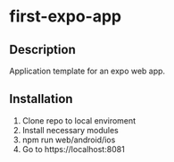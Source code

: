 # first-expo-app

## Description

Application template for an expo web app. 

## Installation

1. Clone repo to local enviroment
1. Install necessary modules
1. npm run web/android/ios
1. Go to https://localhost:8081